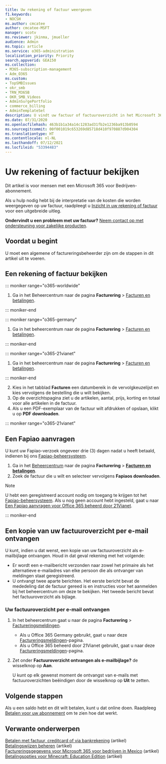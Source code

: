 ```yaml
---
title: Uw rekening of factuur weergeven
f1.keywords:
- NOCSH
ms.author: cmcatee
author: cmcatee-MSFT
manager: scotv
ms.reviewer: jkinma, jmueller
audience: Admin
ms.topic: article
ms.service: o365-administration
localization_priority: Priority
search.appverid: GEA150
ms.collection:
- M365-subscription-management
- Adm_O365
ms.custom:
- TopSMBIssues
- okr_smb
- TRN_M365B
- OKR_SMB_Videos
- AdminSurgePortfolio
- commerce_billing
- AdminTemplateSet
description: U vindt uw factuur of factuuroverzicht in het Microsoft 365-beheercentrum. U kunt ook een kopie van uw factuur opslaan en afdrukken.
ms.date: 07/31/2020
ms.openlocfilehash: 463b1b1a34a14c1283ad31fb2e1236ba913b0594
ms.sourcegitcommit: 00f001019c653269d85718d410f970887d904304
ms.translationtype: HT
ms.contentlocale: nl-NL
ms.lasthandoff: 07/12/2021
ms.locfileid: "53394483"
---
```

# <a name="view-your-bill-or-invoice"></a>Uw rekening of factuur bekijken

Dit artikel is voor mensen met een Microsoft 365 voor Bedrijven-abonnement.
  
Als u hulp nodig hebt bij de interpretatie van de kosten die worden weergegeven op uw factuur, raadpleegt u [Inzicht in uw rekening of factuur](understand-your-invoice2.md) voor een uitgebreide uitleg.
  
**Ondervindt u een probleem met uw factuur?** [Neem contact op met ondersteuning voor zakelijke producten](../../business-video/get-help-support.md).

## <a name="before-you-begin"></a>Voordat u begint

U moet een algemene of factureringsbeheerder zijn om de stappen in dit artikel uit te voeren.
  
## <a name="view-a-bill-or-invoice"></a>Een rekening of factuur bekijken

::: moniker range="o365-worldwide"

1. Ga in het Beheercentrum naar de pagina **Facturering** \> <a href="https://go.microsoft.com/fwlink/p/?linkid=2102895" target="_blank">Facturen en betalingen</a>.

::: moniker-end

::: moniker range="o365-germany"

1. Ga in het beheercentrum naar de pagina **Facturering** \> <a href="https://go.microsoft.com/fwlink/p/?linkid=848040" target="_blank">Facturen en betalingen</a>.

::: moniker-end

::: moniker range="o365-21vianet"

1. Ga in het beheercentrum naar de pagina **Facturering** \> <a href="https://go.microsoft.com/fwlink/p/?linkid=2127421" target="_blank">Facturen en betalingen</a>.

::: moniker-end

2. Kies in het tabblad **Facturen** een datumbereik in de vervolgkeuzelijst en kies vervolgens de bestelling die u wilt bekijken.
3. Op de overzichtspagina ziet u de artikelen, aantal, prijs, korting en totaal voor alle artikelen in de factuur.
4. Als u een PDF-exemplaar van de factuur wilt afdrukken of opslaan, klikt u op **PDF downloaden**.

::: moniker range="o365-21vianet"

## <a name="request-a-fapiao"></a>Een Fapiao aanvragen

U kunt uw Fapiao-verzoek ongeveer drie (3) dagen nadat u heeft betaald, indienen bij ons [Fapiao-beheersysteem](https://go.microsoft.com/fwlink/p/?linkid=837465).

1. Ga in het <a href="https://go.microsoft.com/fwlink/p/?linkid=850627" target="_blank">Beheercentrum</a> naar de pagina **Facturering** > <a href="https://go.microsoft.com/fwlink/p/?linkid=2127421" target="_blank">**Facturen en betalingen**</a>.
2. Zoek de factuur die u wilt en selecteer vervolgens **Fapiaos downloaden**.

> [!NOTE]
>
> U hebt een geregistreerd account nodig om toegang te krijgen tot het [Fapiao-beheersysteem](https://go.microsoft.com/fwlink/p/?linkid=837465). Als u nog geen account hebt ingesteld, gaat u naar [Een Fapiao aanvragen voor Office 365 beheerd door 21Vianet](../../admin/services-in-china/apply-for-a-fapiao.md).

::: moniker-end

## <a name="receive-a-copy-of-your-billing-statement-in-email"></a>Een kopie van uw factuuroverzicht per e-mail ontvangen

U kunt, indien u dat wenst, een kopie van uw factuuroverzicht als e-mailbijlage ontvangen. Houd in dat geval rekening met het volgende:

- Er wordt een e-mailbericht verzonden naar zowel het primaire als het alternatieve e-mailadres van elke persoon die als ontvanger van meldingen staat geregistreerd.
- U ontvangt twee aparte berichten. Het eerste bericht bevat de mededeling dat de factuur gereed is en instructies voor het aanmelden bij het beheercentrum om deze te bekijken. Het tweede bericht bevat het factuuroverzicht als bijlage.

### <a name="to-receive-your-billing-statement-in-email"></a>Uw factuuroverzicht per e-mail ontvangen

1. In het beheercentrum gaat u naar de pagina **Facturering** > <a href="https://go.microsoft.com/fwlink/p/?linkid=853212" target="_blank">Factureringsmeldingen</a>.
    - Als u Office 365 Germany gebruikt, gaat u naar deze <a href="https://go.microsoft.com/fwlink/p/?linkid=853213" target="_blank">Factureringsmeldingen</a>-pagina.
    - Als u Office 365 beheerd door 21Vianet gebruikt, gaat u naar deze <a href="https://go.microsoft.com/fwlink/p/?linkid=853215" target="_blank">Factureringsmeldingen</a>-pagina.
1. Zet onder **Factuuroverzicht ontvangen als e-mailbijlage?** de wisselknop op **Aan**.

    U kunt op elk gewenst moment de ontvangst van e-mails met factuuroverzichten beëindigen door de wisselknop op **Uit** te zetten.

## <a name="next-steps"></a>Volgende stappen

Als u een saldo hebt en dit wilt betalen, kunt u dat online doen. Raadpleeg [Betalen voor uw abonnement](pay-for-your-subscription.md) om te zien hoe dat werkt.

## <a name="related-content"></a>Verwante onderwerpen

[Betalen met factuur, creditcard of via bankrekening](pay-for-your-subscription.md) (artikel) \
[Betalingswijzen beheren](manage-payment-methods.md) (artikel) \
[Factureringsgegevens voor Microsoft 365 voor bedrijven in Mexico](mexico-billing-info.md) (artikel) \
[Betalingsopties voor Minecraft: Education Edition](/education/windows/school-get-minecraft) (artikel)
